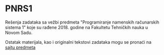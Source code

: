 # PNRS1

Rešenja zadataka sa vežbi predmeta "Programiranje namenskih računarskih sistema 1" koje su rađene 2018. godine na Fakultetu Tehničkih nauka u Novom Sadu. 

Ostatak materijala, kao i originalni tekstovi zadataka mogu se pronaći na [sajtu predmeta](http://www.rt-rk.uns.ac.rs/predmeti/e2/pnrs-1-projektovanje-namenskih-ra%C4%8Dunarskih-struktura-1)
